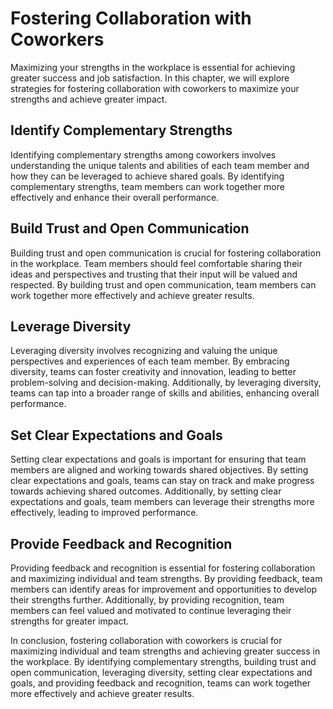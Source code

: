 Fostering Collaboration with Coworkers
=============================================================================================

Maximizing your strengths in the workplace is essential for achieving greater success and job satisfaction. In this chapter, we will explore strategies for fostering collaboration with coworkers to maximize your strengths and achieve greater impact.

Identify Complementary Strengths
--------------------------------

Identifying complementary strengths among coworkers involves understanding the unique talents and abilities of each team member and how they can be leveraged to achieve shared goals. By identifying complementary strengths, team members can work together more effectively and enhance their overall performance.

Build Trust and Open Communication
----------------------------------

Building trust and open communication is crucial for fostering collaboration in the workplace. Team members should feel comfortable sharing their ideas and perspectives and trusting that their input will be valued and respected. By building trust and open communication, team members can work together more effectively and achieve greater results.

Leverage Diversity
------------------

Leveraging diversity involves recognizing and valuing the unique perspectives and experiences of each team member. By embracing diversity, teams can foster creativity and innovation, leading to better problem-solving and decision-making. Additionally, by leveraging diversity, teams can tap into a broader range of skills and abilities, enhancing overall performance.

Set Clear Expectations and Goals
--------------------------------

Setting clear expectations and goals is important for ensuring that team members are aligned and working towards shared objectives. By setting clear expectations and goals, teams can stay on track and make progress towards achieving shared outcomes. Additionally, by setting clear expectations and goals, team members can leverage their strengths more effectively, leading to improved performance.

Provide Feedback and Recognition
--------------------------------

Providing feedback and recognition is essential for fostering collaboration and maximizing individual and team strengths. By providing feedback, team members can identify areas for improvement and opportunities to develop their strengths further. Additionally, by providing recognition, team members can feel valued and motivated to continue leveraging their strengths for greater impact.

In conclusion, fostering collaboration with coworkers is crucial for maximizing individual and team strengths and achieving greater success in the workplace. By identifying complementary strengths, building trust and open communication, leveraging diversity, setting clear expectations and goals, and providing feedback and recognition, teams can work together more effectively and achieve greater results.
